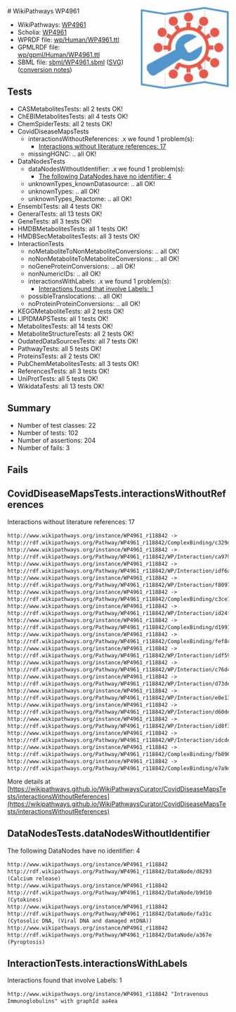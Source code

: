 <img style="float: right; width: 200px" src="../logo.png" />
# WikiPathways WP4961

* WikiPathways: [WP4961](https://identifiers.org/wikipathways:WP4961)
* Scholia: [WP4961](https://scholia.toolforge.org/wikipathways/WP4961)
* WPRDF file: [wp/Human/WP4961.ttl](../wp/Human/WP4961.ttl)
* GPMLRDF file: [wp/gpml/Human/WP4961.ttl](../wp/gpml/Human/WP4961.ttl)
* SBML file: [sbml/WP4961.sbml](../sbml/WP4961.sbml) ([SVG](../sbml/WP4961.svg)) ([conversion notes](../sbml/WP4961.txt))

## Tests
* CASMetabolitesTests: all 2 tests OK!
* ChEBIMetabolitesTests: all 4 tests OK!
* ChemSpiderTests: all 2 tests OK!
* CovidDiseaseMapsTests
    * interactionsWithoutReferences: .x we found 1 problem(s):
        * [Interactions without literature references: 17](#9701cce8)
    * missingHGNC: .. all OK!
* DataNodesTests
    * dataNodesWithoutIdentifier: .x we found 1 problem(s):
        * [The following DataNodes have no identifier: 4](#d2d32fa3)
    * unknownTypes_knownDatasource: .. all OK!
    * unknownTypes: .. all OK!
    * unknownTypes_Reactome: .. all OK!
* EnsemblTests: all 4 tests OK!
* GeneralTests: all 13 tests OK!
* GeneTests: all 3 tests OK!
* HMDBMetabolitesTests: all 1 tests OK!
* HMDBSecMetabolitesTests: all 3 tests OK!
* InteractionTests
    * noMetaboliteToNonMetaboliteConversions: .. all OK!
    * noNonMetaboliteToMetaboliteConversions: .. all OK!
    * noGeneProteinConversions: .. all OK!
    * nonNumericIDs: .. all OK!
    * interactionsWithLabels: .x we found 1 problem(s):
        * [Interactions found that involve Labels: 1](#630d2678)
    * possibleTranslocations: .. all OK!
    * noProteinProteinConversions: .. all OK!
* KEGGMetaboliteTests: all 2 tests OK!
* LIPIDMAPSTests: all 1 tests OK!
* MetabolitesTests: all 14 tests OK!
* MetaboliteStructureTests: all 2 tests OK!
* OudatedDataSourcesTests: all 7 tests OK!
* PathwayTests: all 5 tests OK!
* ProteinsTests: all 2 tests OK!
* PubChemMetabolitesTests: all 3 tests OK!
* ReferencesTests: all 3 tests OK!
* UniProtTests: all 5 tests OK!
* WikidataTests: all 13 tests OK!


## Summary

* Number of test classes: 22
* Number of tests: 102
* Number of assertions: 204
* Number of fails: 3

## Fails

<a name="9701cce8" />

## CovidDiseaseMapsTests.interactionsWithoutReferences

Interactions without literature references: 17
```
http://www.wikipathways.org/instance/WP4961_r118842 -> http://rdf.wikipathways.org/Pathway/WP4961_r118842/ComplexBinding/c329d
http://www.wikipathways.org/instance/WP4961_r118842 -> http://rdf.wikipathways.org/Pathway/WP4961_r118842/WP/Interaction/ca979
http://www.wikipathways.org/instance/WP4961_r118842 -> http://rdf.wikipathways.org/Pathway/WP4961_r118842/WP/Interaction/idf6aa73a2
http://www.wikipathways.org/instance/WP4961_r118842 -> http://rdf.wikipathways.org/Pathway/WP4961_r118842/WP/Interaction/f8097
http://www.wikipathways.org/instance/WP4961_r118842 -> http://rdf.wikipathways.org/Pathway/WP4961_r118842/ComplexBinding/c3ce1
http://www.wikipathways.org/instance/WP4961_r118842 -> http://rdf.wikipathways.org/Pathway/WP4961_r118842/WP/Interaction/id24f4b7d4
http://www.wikipathways.org/instance/WP4961_r118842 -> http://rdf.wikipathways.org/Pathway/WP4961_r118842/ComplexBinding/d1991
http://www.wikipathways.org/instance/WP4961_r118842 -> http://rdf.wikipathways.org/Pathway/WP4961_r118842/ComplexBinding/fef8c
http://www.wikipathways.org/instance/WP4961_r118842 -> http://rdf.wikipathways.org/Pathway/WP4961_r118842/WP/Interaction/idf594d3e0
http://www.wikipathways.org/instance/WP4961_r118842 -> http://rdf.wikipathways.org/Pathway/WP4961_r118842/WP/Interaction/c76d4
http://www.wikipathways.org/instance/WP4961_r118842 -> http://rdf.wikipathways.org/Pathway/WP4961_r118842/WP/Interaction/d73de
http://www.wikipathways.org/instance/WP4961_r118842 -> http://rdf.wikipathways.org/Pathway/WP4961_r118842/WP/Interaction/e0e13
http://www.wikipathways.org/instance/WP4961_r118842 -> http://rdf.wikipathways.org/Pathway/WP4961_r118842/WP/Interaction/d60dd
http://www.wikipathways.org/instance/WP4961_r118842 -> http://rdf.wikipathways.org/Pathway/WP4961_r118842/WP/Interaction/id8f3d31d3
http://www.wikipathways.org/instance/WP4961_r118842 -> http://rdf.wikipathways.org/Pathway/WP4961_r118842/WP/Interaction/idcde3e513
http://www.wikipathways.org/instance/WP4961_r118842 -> http://rdf.wikipathways.org/Pathway/WP4961_r118842/ComplexBinding/fb896
http://www.wikipathways.org/instance/WP4961_r118842 -> http://rdf.wikipathways.org/Pathway/WP4961_r118842/ComplexBinding/e7a9d
```

More details at [https://wikipathways.github.io/WikiPathwaysCurator/CovidDiseaseMapsTests/interactionsWithoutReferences](https://wikipathways.github.io/WikiPathwaysCurator/CovidDiseaseMapsTests/interactionsWithoutReferences)

<a name="d2d32fa3" />

## DataNodesTests.dataNodesWithoutIdentifier

The following DataNodes have no identifier: 4
```
http://www.wikipathways.org/instance/WP4961_r118842 http://rdf.wikipathways.org/Pathway/WP4961_r118842/DataNode/d8293 (Calcium release)
http://www.wikipathways.org/instance/WP4961_r118842 http://rdf.wikipathways.org/Pathway/WP4961_r118842/DataNode/b9d10 (Cytokines)
http://www.wikipathways.org/instance/WP4961_r118842 http://rdf.wikipathways.org/Pathway/WP4961_r118842/DataNode/fa31c (Cytosolic DNA, (Viral DNA and damaged mtDNA))
http://www.wikipathways.org/instance/WP4961_r118842 http://rdf.wikipathways.org/Pathway/WP4961_r118842/DataNode/a367e (Pyroptosis)
```

<a name="630d2678" />

## InteractionTests.interactionsWithLabels

Interactions found that involve Labels: 1
```
http://www.wikipathways.org/instance/WP4961_r118842 "Intravenous
Immunoglobulins" with graphId aa4ea
```

